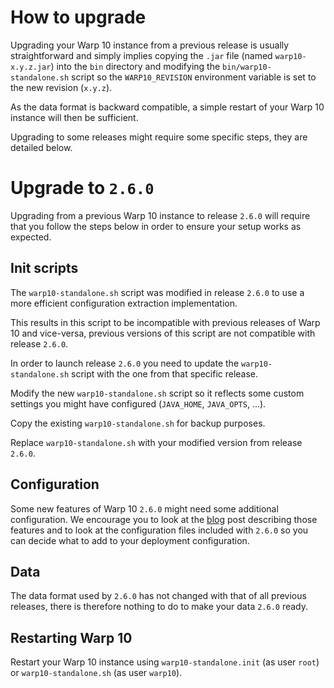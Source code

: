 # How to upgrade

Upgrading your Warp 10 instance from a previous release is usually straightforward and simply implies copying the `.jar` file (named `warp10-x.y.z.jar`) into the `bin` directory and modifying the `bin/warp10-standalone.sh` script so the `WARP10_REVISION` environment variable is set to the new revision (`x.y.z`).

As the data format is backward compatible, a simple restart of your Warp 10 instance will then be sufficient.

Upgrading to some releases might require some specific steps, they are detailed below.

# Upgrade to `2.6.0`

Upgrading from a previous Warp 10 instance to release `2.6.0` will require that you follow the steps below in order to ensure your setup works as expected.

## Init scripts

The `warp10-standalone.sh` script was modified in release `2.6.0` to use a more efficient configuration extraction implementation.

This results in this script to be incompatible with previous releases of Warp 10 and vice-versa, previous versions of this script are not compatible with release `2.6.0`.

In order to launch release `2.6.0` you need to update the `warp10-standalone.sh` script with the one from that specific release.

Modify the new `warp10-standalone.sh` script so it reflects some custom settings you might have configured (`JAVA_HOME`, `JAVA_OPTS`, ...).

Copy the existing `warp10-standalone.sh` for backup purposes.

Replace `warp10-standalone.sh` with your modified version from release `2.6.0`.

## Configuration

Some new features of Warp 10 `2.6.0` might need some additional configuration. We encourage you to look at the [blog](https://blog.senx.io/) post describing those features and to look at the configuration files included with `2.6.0` so you can decide what to add to your deployment configuration. 

## Data

The data format used by `2.6.0` has not changed with that of all previous releases, there is therefore nothing to do to make your data `2.6.0` ready.

## Restarting Warp 10

Restart your Warp 10 instance using `warp10-standalone.init` (as user `root`) or `warp10-standalone.sh` (as user `warp10`).